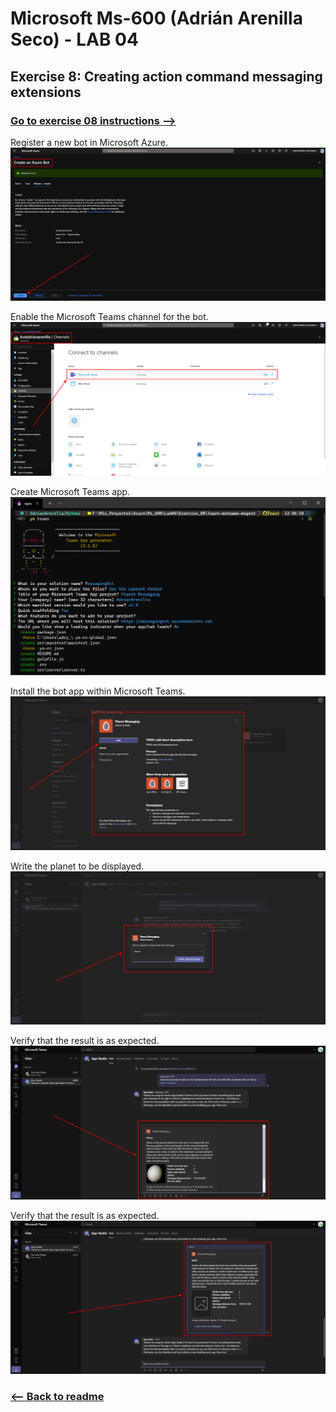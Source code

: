 # Microsoft Ms-600 (Adrián Arenilla Seco) - LAB 04


## Exercise 8: Creating action command messaging extensions
### [Go to exercise 08 instructions -->](09-Exercise-8-Creating-action-command-messaging-extensions.md)


Register a new bot in Microsoft Azure.
![](Evidences/Image09a.png)


Enable the Microsoft Teams channel for the bot.
![](Evidences/Image09b.png)


Create Microsoft Teams app.
![](Evidences/Image09c.png)


Install the bot app within Microsoft Teams.
![](Evidences/Image09d.png)


Write the planet to be displayed.
![](Evidences/Image09e.png)


Verify that the result is as expected.
![](Evidences/Image09f.png)


Verify that the result is as expected.
![](Evidences/Image09g.png)


### [<-- Back to readme](../../../../)